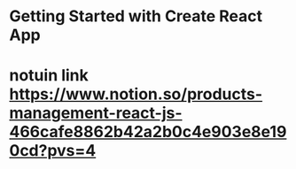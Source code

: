 # Getting Started with Create React App
###
# notuin link https://www.notion.so/products-management-react-js-466cafe8862b42a2b0c4e903e8e190cd?pvs=4
